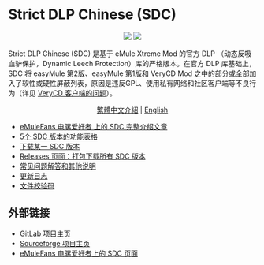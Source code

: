 ﻿﻿Strict DLP Chinese (SDC)
=====

<p align="center">
<a href="https://github.com/chengr28/specialdlp/blob/master/license"><img src="https://img.shields.io/github/license/chengr28/specialdlp"></a> <a href="https://github.com/chengr28/specialdlp/releases/latest"><img src="https://img.shields.io/github/v/release/chengr28/specialdlp"></a>
</p>

Strict DLP Chinese (SDC) 是基于 eMule Xtreme Mod 的官方 DLP （动态反吸血驴保护，Dynamic Leech Protection）库的严格版本。在官方 DLP 库基础上，SDC 将 easyMule 第2版、easyMule 第1版和 VeryCD Mod 之中的部分或全部加入了软性或硬性屏蔽列表，原因是违反GPL、使用私有网络和社区客户端等不良行为（详见 [VeryCD 客户端的问题](https://emulefans.com/strict-dlp-chinese-v44005-7/#toc-verycd)）。

<p align="center">
<a href="readme.zh-hant.md">繁體中文介紹</a> | <a href="readme.md">English</a>
</p>

* [eMuleFans 电骡爱好者 上的 SDC 完整介绍文章](https://emulefans.com/strict-dlp-chinese-v44005-7/)
* [5个 SDC 版本的功能表格](https://github.com/chengr28/specialdlp/blob/master/specialdlp/documents/readme.zh-hans.md)
* [下载某一 SDC 版本](https://github.com/chengr28/specialdlp/blob/binary/README.zh-hans.md)
* [Releases 页面：打包下载所有 SDC 版本](https://github.com/chengr28/specialdlp/releases)
* [常见问题解答和其他说明](https://github.com/chengr28/specialdlp/blob/master/specialdlp/documents/readme.zh-hans.txt)
* [更新日志](https://github.com/chengr28/specialdlp/blob/master/specialdlp/documents/changelog.zh-hans.txt)
* [文件校验码](https://github.com/chengr28/specialdlp/blob/master/specialdlp/documents/checksum.md)

## 外部链接

* [GitLab 项目主页](https://gitlab.com/chengr28/specialdlp)
* [Sourceforge 项目主页](https://sourceforge.net/projects/specialdlp)
* [eMuleFans 电骡爱好者上的 SDC 页面](https://emulefans.com/news/plugin/dlp/sdc/)
